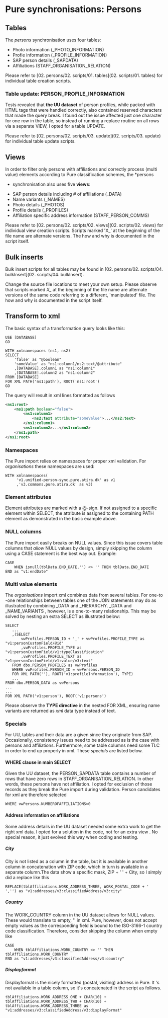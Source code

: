 # **Pure synchronisations: Persons**

## Tables

The *persons* synchronisation uses four tables:

- Photo information (_PHOTO_INFORMATION)
- Profie information (_PROFILE_INFORMATION)
- SAP person details (_SAPDATA)
- Affiliations (STAFF_ORGANISATION_RELATION)

Please refer to [02. persons/02. scripts/01. tables](02. scripts/01. tables) for
 individual table creation scripts.

### Table update: PERSON_PROFILE_INFORMATION

Tests revealed that **the UU dataset** of person profiles, while packed with
 HTML tags that were handled correctly, also contained reserved characters
  that made the query break. I found out the issue affected just one
   character for one row in the table, so instead of running a replace
    routine on all rows via a separate VIEW, I opted for a table UPDATE. 
    
Please refer to [02. persons/02. scripts/03. update](02. scripts/03. update) for individual
 table update scripts.
    
## Views

In order to filter only persons with affiliations and correctly process
 (multi value) elements according to Pure classification schemes, the *persons
 * synchronisation also
  uses five **views**:

- SAP person details including # of affiliations (_DATA)
- Name variants (_NAMES)
- Photo details (_PHOTOS)
- Profile details (_PROFILES)
- Affiliation specific address information (STAFF_PERSON_COMMS)

Please refer to [02. persons/02. scripts/02. views](02. scripts/02. views) for
 individual view creation scripts. Scripts marked 'X_' at the beginning
  of the file name are alternate versions. The how and why is documented in
   the script itself.

## Bulk inserts

Bulk insert scripts for all tables may be found
 in [02. persons/02. scripts/04. bulkInsert](02. scripts/04. bulkInsert).
  
Change the source file locations to meet your own setup. Please observe that
 scripts marked *X_* at the beginning of the file name are alternate versions
  of the same code referring to a different, 'manipulated' file. The how and
   why is documented in the script itself.
     
## Transform to xml

The basic syntax of a transformation query looks like this:

```tsql
USE [DATABASE]
GO

WITH xmlnamespaces (ns1, ns2)
SELECT
    'false' as "@boolean"
    'someValue' as "ns1:column1/ns2:text/@attribute"
    ,[DATABASE].column1 as "ns1:column1"
    ,[DATABASE].column2 as "ns1:column2"
FROM [DATABASE]
FOR XML PATH('ns1:path'), ROOT('ns1:root')
GO
```

The query will result in xml lines formatted as follows
```xml
<ns1:root>
    <ns1:path boolean="false">
        <ns1:column1>
            <ns2:text attribute="someValue">...</ns2:text>
        </ns1:column1>
        <ns1:column2>...</ns1:column2>
    </ns1:path>
</ns1:root>
```
  
### Namespaces

The Pure import relies on namespaces for proper xml validation. For
 *organisations* these namespaces are used:
 
 ```tsql
WITH xmlnamespaces(
      'v1.unified-person-sync.pure.atira.dk' as v1
      ,'v3.commons.pure.atira.dk' as v3)
```
### Element attributes

Element attributes are marked with a @-sign. If not assigned to a specific
 element within SELECT, the attribute is assigned to the containing PATH
  element as demonstrated in the basic example above.
 
### NULL columns

The Pure import easily breaks on NULL values. Since this issue covers table
 columns that *allow* NULL values by design, simply skipping the column using
  a CASE statement is the best way out. Example:
  
```tsql
CASE
    WHEN isnull(tblData.END_DATE,'') <> '' THEN tblData.END_DATE
END as "v1:endDate"
```  

### Multi value elements

The *organisations* import xml combines data from several tables. For one-to
-one relationships between tables one of the JOIN statements may do as
 illustrated by combining _DATA and _HIERARCHY. _DATA and _NAME_VARIANTS
 , however, is a one-to-many relationship. This may be solved by nesting an
  extra SELECT as illustrated below: 
  
 ```tsql
SELECT
    ...
    ,(SELECT
        vwProfiles.PERSON_ID + '_' + vwProfiles.PROFILE_TYPE as "v1:personCustomField/@id"
        ,vwProfiles.PROFILE_TYPE as "v1:personCustomField/v1:typeClassification"
        ,vwProfiles.PROFILE_TEXT as "v1:personCustomField/v1:value/v3:text"
    FROM dbo.PERSON_PROFILES as vwProfiles
    WHERE vwProfiles.PERSON_ID = vwPersons.PERSON_ID
    FOR XML PATH(''), ROOT('v1:profileInformation'), TYPE)
    ...
FROM dbo.PERSON_DATA as vwPersons
...
...
FOR XML PATH('v1:person'), ROOT('v1:persons')

```

Please observe the **TYPE directive** in the nested FOR XML, ensuring name
 variants are returned as *xml* data type instead of text.
 
### Specials

For UU, tables and their data are a given since they originate from
 SAP. Occasionally, consistency issues need to be addressed as is the
  case with persons and affiliations. Furthermore, some table columns need
   some TLC in order to end up properly in xml. These *specials* are listed below.
 
#### WHERE clause in main SELECT

Given the UU dataset, the PERSON_SAPDATA table contains a number of rows
 that have zero rows in STAFF_ORGANISATION_RELATION. In other words, these
  persons have not affiliation. I opted for exclusion of those records as
   they break the Pure import during validation. Person candidates
   for xml are therefore selected
   
```tsql
WHERE vwPersons.NUMBEROFAFFILIATIONS>0
``` 

#### Address information on affiliations

Some address details in the UU dataset needed some extra work to get the
 right xml data. I opted for a solution in the code, not for an extra view
 . No special reason, it just evolved this way when coding and testing. 
 
##### City

City is not listed as a column in the table, but it is available in
 another column in concatenation with ZIP code, which in turn is available in
  a separate column.The data show a specific mask, ZIP  + '  ' + City, so I
   simply did a replace like this
   
```tsql
REPLACE(tblAffiliations.WORK_ADDRESS_THREE, WORK_POSTAL_CODE + '  ','') as "v1:addresses/v3:classifiedAddress/v3:city"
```
##### Country

The WORK_COUNTRY column in the UU dataset allows for NULL values. These
 would translate to empty, '' in xml. Pure, however, does not accept empty
  values as the corresponding field is bound to the ISO-3166-1 country code
   classification. Therefore, consider skipping the column when empty like
   
```tsql
CASE
    WHEN tblAffiliations.WORK_COUNTRY <> '' THEN tblAffiliations.WORK_COUNTRY
END as "v1:addresses/v3:classifiedAddress/v3:country"
```   
##### Displayformat

Displayformat is the nicely formatted (postal, visiting) address in Pure. It
's not available in a table column, so it's concatenated in the script as
 follows.
 
```tsql
tblAffiliations.WORK_ADDRESS_ONE + CHAR(10) + tblAffiliations.WORK_ADDRESS_TWO + CHAR(10) + tblAffiliations.WORK_ADDRESS_THREE as "v1:addresses/v3:classifiedAddress/v3:displayFormat"
```
 